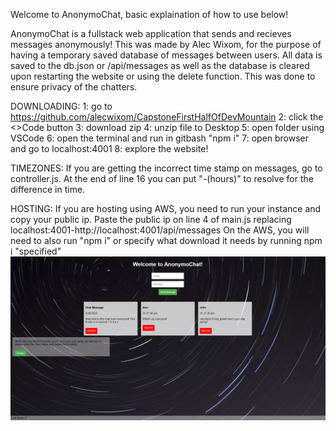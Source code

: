 Welcome to AnonymoChat, basic explaination of how to use below!

AnonymoChat is a fullstack web application that sends and recieves messages
anonymously! This was made by Alec Wixom, for the purpose of having a temporary
saved database of messages between users. All data is saved to the db.json or /api/messages
as well as the database is cleared upon restarting the website or using the delete function.
This was done to ensure privacy of the chatters.

DOWNLOADING:
1: go to https://github.com/alecwixom/CapstoneFirstHalfOfDevMountain
2: click the <>Code button
3: download zip
4: unzip file to Desktop
5: open folder using VSCode
6: open the terminal and run in gitbash "npm i"
7: open browser and go to localhost:4001
8: explore the website!

TIMEZONES:
If you are getting the incorrect time stamp on messages, go to 
controller.js. At the end of line 16 you can put "-(hours)" to resolve
for the difference in time.

HOSTING:
If you are hosting using AWS, you need to run your instance and
copy your public ip.
Paste the public ip on line 4 of main.js replacing localhost:4001-http://localhost:4001/api/messages
On the AWS, you will need to also run "npm i" or specify what download it needs by running
npm i "specified"
![Alt text](readmeimg.png)